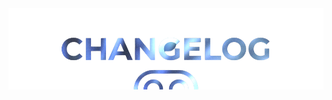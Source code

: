 <img src="https://raw.githubusercontent.com/DroidX-UI-Devices/Official_Devices/13/banners/changelogs.png" />

